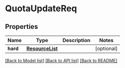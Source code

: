 # QuotaUpdateReq

## Properties
Name | Type | Description | Notes
------------ | ------------- | ------------- | -------------
**hard** | [**ResourceList**](ResourceList.md) |  | [optional] 

[[Back to Model list]](../README.md#documentation-for-models) [[Back to API list]](../README.md#documentation-for-api-endpoints) [[Back to README]](../README.md)

